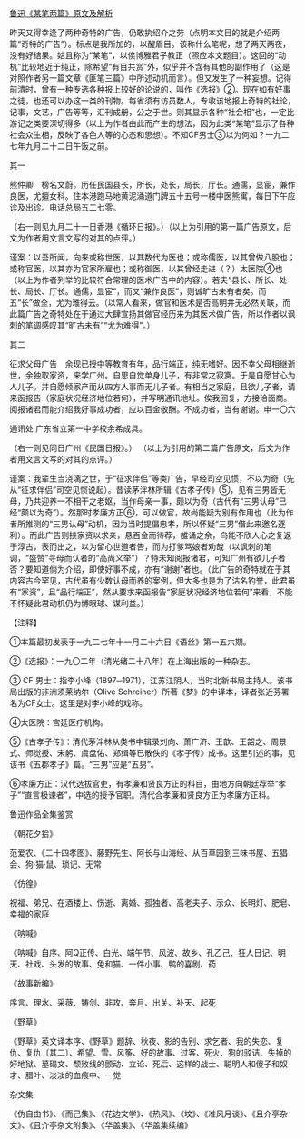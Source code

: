 [鲁迅《某笔两篇》原文及解析](https://www.vrrw.net/wx/7806.html)

昨天又得幸逢了两种奇特的广告，仍敢执绍介之劳（点明本文目的就是介绍两篇“奇特的广告”）。标点是我所加的，以醒眉目。该称什么笔呢，想了两天两夜，没有好结果。姑且称为“某笔”，以俟博雅君子教正（照应本文题目）。这回的“动机”比较地近于纯正，除希望“有目共赏”外，似乎并不含有其他的副作用了（这是对照作者另一篇文章《匪笔三篇》中所述动机而言）。但又发生了一种妄想。记得前清时，曾有一种专选各种报上较好的论说的，叫作《选报》②。现在如有好事之徒，也还可以办这一类的刊物。每省须有访员数人，专收该地报上奇特的社论，记事，文艺，广告等等，汇刊成册，公之于世。则其显示各种“社会相”也，一定比游记之类要深切得多（以上为作者由此而产生的想法，因为此类“某笔”显示了各种社会众生相，反映了各色人等的心态和思想）。不知CF男士③以为何如？一九二七年九月二十二日午饭之前。



其一

熊仲卿　榜名文蔚。历任民国县长，所长，处长，局长，厅长。通儒，显宦，兼作良医，尤擅女科。住本港跑马地黄泥涌道门牌五十五号一楼中医熊寓，每日下午应诊及出诊。电话总局五二七零。

（右一则见九月二十一日香港《循环日报》。）（以上为引用的第一篇广告原文，后文为作者用文言文写的对其的点评。）

谨案：以吾所闻，向来或称世医，以其数代为医也；或称儒医，以其曾做八股也；或称官医，以其亦为官家所雇也；或称御医，以其曾经走进（？）太医院④也（以上为作者列举的比较符合常理的医术广告中的内容）。若夫“县长、所长、处长、局长、厅长。通儒，显宦”，而又“兼作良医”，则诚旷古未有者矣。而五“长”做全，尤为难得云。（以常人看来，做官和医术是否高明并无必然关联，而此篇广告之奇特处在于通过大肆宣扬其做官经历来为其医术做广告，所以作者以讽刺的笔调感叹其“旷古未有”“尤为难得”。）

其二

征求父母广告　余现已授中等教育有年，品行端正，纯无嗜好。因不幸父母相继逝世，余独取家资，来学广州。自思自觉单身儿子，有非常之寂寞。于是自愿甘心为人儿子。并自愿倾家产而从四方人事而无儿子者。有相当之家庭，且欲儿子者，请来函报告（家庭状况经济地位若何），并写明通讯地址。俟我回复，方接洽面商。阅报诸君而能介绍我好事成功者，应以百金敬酬。不成功者，当有谢谢。申一〇六

通讯处 广东省立第一中学校余希成具。

（右一则见同日广州《民国日报》。） （以上为引用的第二篇广告原文，后文为作者用文言文写的对其的点评。）

谨案：我辈生当浇漓之世，于“征求伴侣”等类广告，早经司空见惯，不以为奇（先从“征求伴侣”司空见惯说起）。昔读茅泮林所辑《古孝子传》⑤，见有三男皆无母，乃共迎养一不相干之老妪，当作母亲一事，颇以为奇（古代有“三男认母”已经“颇以为奇”）。然那时孝廉方正⑥，可以做官，故尚能疑为别有作用也（此为作者所推测的“三男认母”动机，因为当时提倡忠孝，所以怀疑“三男”借此来邀名逐利）。而此广告则挟家资以求亲，悬百金而待荐，雒诵之余，乌能不欣人心之复返于淳古，表而出之，以为留心世道者告，而为打爹骂娘者劝哉（以讽刺的笔调，“盛赞”寻母而认者的“高尚义举”）？特未知阅报诸君，可知广州有欲儿子者否？要知道倘为介绍，即使好事不成，亦有“谢谢”者也。（此广告的奇特就在于其内容古今罕见，古代虽有少数认母而养的案例，但大多也是为了沽名钓誉，此君虽有“家资”，且“品行端正”，然从要求来函报告“家庭状况经济地位若何”来看，不能不怀疑此君动机仍为博眼球、谋利益。）





【注释】

①本篇最初发表于一九二七年十一月二十六日《语丝》第一五六期。

②《选报》：一九〇二年（清光绪二十八年）在上海出版的一种杂志。

③ CF 男士：指李小峰（1897─1971），江苏江阴人，当时北新书局主持人。该书局出版的非洲须莱纳尔（Olive Schreiner）所著《梦》的中译本，译者张近芬署名为CF女士。这里是对李小峰的戏称。

④太医院：宫廷医疗机构。

⑤《古孝子传》：清代茅泮林从类书中辑录刘向、萧广济、王歆、王韶之、周景式、师觉授、宋躬、虞盘佑、郑缉等已散佚的《孝子传》成书。这里引述的事，见该书《五郡孝子》篇。“三男”应是“五男”。

⑥孝廉方正：汉代选拔官吏，有孝廉和贤良方正的科目，由地方向朝廷荐举“孝子”“直言极谏者”，中选的授予官职。清代合孝廉和贤良方正为孝廉方正科。

鲁迅作品全集鉴赏

《朝花夕拾》

范爱农、《二十四孝图》、藤野先生、阿长与山海经、从百草园到三味书屋、五猖会、狗·猫·鼠、琐记、无常

《仿徨》

祝福、弟兄、在酒楼上、伤逝、离婚、孤独者、高老夫子、示众、长明灯、肥皂、幸福的家庭

《呐喊》

《呐喊》自序、阿Q正传、白光、端午节、风波、故乡、孔乙己、狂人日记、明天、社戏、头发的故事、兔和猫、一件小事、鸭的喜剧、药

《故事新编》

序言、理水、采薇、铸剑、非攻、奔月、出关、补天、起死

《野草》

《野草》英文译本序、《野草》题辞、秋夜、影的告别、求乞者、我的失恋、复仇、复仇〔其二〕、希望、雪、风筝、好的故事、过客、死火、狗的驳诘、失掉的好地狱、墓碣文、颓败线的颤动、立论、死后、这样的战士、聪明人和傻子和奴才、腊叶、淡淡的血痕中、一觉

杂文集

《伪自由书》、《而己集》、《花边文学》、《热风》、《坟》、《准风月谈》、《且介亭杂文》、《且介亭杂文附集》、《华盖集》、《华盖集续编》

